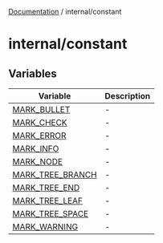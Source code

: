 [Documentation](../../index.md) / internal/constant

# internal/constant

## Variables

| Variable | Description |
| ------ | ------ |
| [MARK\_BULLET](variables/MARK_BULLET.md) | - |
| [MARK\_CHECK](variables/MARK_CHECK.md) | - |
| [MARK\_ERROR](variables/MARK_ERROR.md) | - |
| [MARK\_INFO](variables/MARK_INFO.md) | - |
| [MARK\_NODE](variables/MARK_NODE.md) | - |
| [MARK\_TREE\_BRANCH](variables/MARK_TREE_BRANCH.md) | - |
| [MARK\_TREE\_END](variables/MARK_TREE_END.md) | - |
| [MARK\_TREE\_LEAF](variables/MARK_TREE_LEAF.md) | - |
| [MARK\_TREE\_SPACE](variables/MARK_TREE_SPACE.md) | - |
| [MARK\_WARNING](variables/MARK_WARNING.md) | - |
